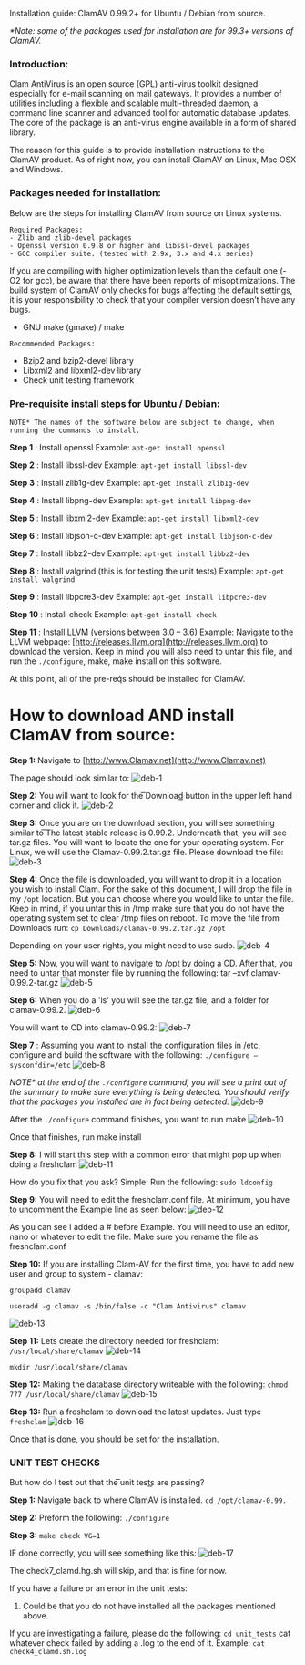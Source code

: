 Installation guide: ClamAV 0.99.2+ for Ubuntu / Debian from source.

_*Note: some of the packages used for installation are for 99.3+ versions of ClamAV._

### Introduction:

Clam AntiVirus is an open source (GPL) anti-virus toolkit designed especially
for e-mail scanning on mail gateways. It provides a number of utilities including
a flexible and scalable multi-threaded daemon, a command line scanner and advanced
tool for automatic database updates. The core of the package is an anti-virus engine
available in a form of shared library.

The reason for this guide is to provide installation instructions to the ClamAV product.
As of right now, you can install ClamAV on Linux, Mac OSX and Windows.

### Packages needed for installation:

Below are the steps for installing ClamAV from source on Linux systems.

```
Required Packages:
- Zlib and zlib-devel packages
- Openssl version 0.9.8 or higher and libssl-devel packages
- GCC compiler suite. (tested with 2.9x, 3.x and 4.x series)
```

If you are compiling with higher optimization levels than the default one (-O2
for gcc), be aware that there have been reports of misoptimizations. The
build system of ClamAV only checks for bugs affecting the default settings,
it is your responsibility to check that your compiler version doesn’t have any
bugs.

- GNU make (gmake) / make

```
Recommended Packages:
```

- Bzip2 and bzip2-devel library
- Libxml2 and libxml2-dev library
- Check unit testing framework

### Pre-requisite install steps for Ubuntu / Debian:

```
NOTE* The names of the software below are subject to change, when running the commands to install.
```

**Step 1** : Install openssl
Example: `apt-get install openssl`

**Step 2** : Install libssl-dev
Example: `apt-get install libssl-dev`

**Step 3** : Install zlib1g-dev
Example: `apt-get install zlib1g-dev`

**Step 4** : Install libpng-dev
Example: `apt-get install libpng-dev`

**Step 5** : Install libxml2-dev
Example: `apt-get install libxml2-dev`

**Step 6** : Install libjson-c-dev
Example: `apt-get install libjson-c-dev`

**Step 7** : Install libbz2-dev
Example: `apt-get install libbz2-dev`

**Step 8** : Install valgrind (this is for testing the unit tests)
Example: `apt-get install valgrind`

**Step 9** : Install libpcre3-dev
Example: `apt-get install libpcre3-dev`

**Step 10** : Install check
Example: `apt-get install check`

**Step 11** : Install LLVM (versions between 3.0 – 3.6)
Example: Navigate to the LLVM webpage:
[http://releases.llvm.org](http://releases.llvm.org) to download the version. Keep in mind you will also need to
untar this file, and run the `./configure`, make, make install on this software.

At this point, all of the pre-req͛s should be installed for ClamAV.

# How to download AND install ClamAV from source:

**Step 1:**
Navigate to [http://www.Clamav.net](http://www.Clamav.net)

The page should look similar to:
![deb-1](https://github.com/Cisco-Talos/clamav-faq/blob/master/manual/pictures_4_markdown/deb/deb-1.jpg)

**Step 2:**
You will want to look for the ͞Download͟ button in the upper left hand corner and click it.
![deb-2](https://github.com/Cisco-Talos/clamav-faq/blob/master/manual/pictures_4_markdown/deb/deb-2.jpg)

**Step 3:**
Once you are on the download section, you will see something similar to ͞The latest stable
release is 0.99.2. Underneath that, you will see tar.gz files. You will want to locate the one for
your operating system. For Linux, we will use the Clamav-0.99.2.tar.gz file.
Please download the file:
![deb-3](https://github.com/Cisco-Talos/clamav-faq/blob/master/manual/pictures_4_markdown/deb/deb-3.jpg)

**Step 4:**
Once the file is downloaded, you will want to drop it in a location you wish to install Clam. For
the sake of this document, I will drop the file in my `/opt` location. But you can choose where
you would like to untar the file. Keep in mind, if you untar this in /tmp make sure that you do
not have the operating system set to clear /tmp files on reboot.
To move the file from Downloads run:
`cp Downloads/clamav-0.99.2.tar.gz /opt`

Depending on your user rights, you might need to use sudo.
![deb-4](https://github.com/Cisco-Talos/clamav-faq/blob/master/manual/pictures_4_markdown/deb/deb-4.jpg)

**Step 5:**
Now, you will want to navigate to /opt by doing a CD. After that, you need to untar that
monster file by running the following: tar –xvf clamav-0.99.2-tar.gz
![deb-5](https://github.com/Cisco-Talos/clamav-faq/blob/master/manual/pictures_4_markdown/deb/deb-5.jpg)

**Step 6:**
When you do a 'ls' you will see the tar.gz file, and a folder for clamav-0.99.2.
![deb-6](https://github.com/Cisco-Talos/clamav-faq/blob/master/manual/pictures_4_markdown/deb/deb-6.jpg)

You will want to CD into clamav-0.99.2:
![deb-7](https://github.com/Cisco-Talos/clamav-faq/blob/master/manual/pictures_4_markdown/deb/deb-7.jpg)

**Step 7** :
Assuming you want to install the configuration files in /etc, configure and build the software
with the following:
`./configure –sysconfdir=/etc`
![deb-8](https://github.com/Cisco-Talos/clamav-faq/blob/master/manual/pictures_4_markdown/deb/deb-8.jpg)

_NOTE* at the end of the `./configure` command, you will see a print out of the summary to make sure everything is
being detected. You should verify that the packages you installed are in fact being detected:_
![deb-9](https://github.com/Cisco-Talos/clamav-faq/blob/master/manual/pictures_4_markdown/deb/deb-9.jpg)

After the `./configure` command finishes, you want to run make
![deb-10](https://github.com/Cisco-Talos/clamav-faq/blob/master/manual/pictures_4_markdown/deb/deb-10.jpg)

Once that finishes, run make install

**Step 8:**
I will start this step with a common error that might pop up when doing a freshclam
![deb-11](https://github.com/Cisco-Talos/clamav-faq/blob/master/manual/pictures_4_markdown/deb/deb-11.jpg)

How do you fix that you ask? Simple:
Run the following:
`sudo ldconfig`

**Step 9:**
You will need to edit the freshclam.conf file. At minimum, you have to uncomment the Example
line as seen below:
![deb-12](https://github.com/Cisco-Talos/clamav-faq/blob/master/manual/pictures_4_markdown/deb/deb-12.jpg)

As you can see I added a # before Example.
You will need to use an editor, nano or whatever to edit the file. Make sure you rename the file
as freshclam.conf


**Step 10:**
If you are installing Clam-AV for the first time, you have to add new user and group to
system - clamav:

```
groupadd clamav
```

```
useradd -g clamav -s /bin/false -c "Clam Antivirus" clamav
```

![deb-13](https://github.com/Cisco-Talos/clamav-faq/blob/master/manual/pictures_4_markdown/deb/deb-13.jpg)

**Step 11:**
Lets create the directory needed for freshclam:
`/usr/local/share/clamav`
![deb-14](https://github.com/Cisco-Talos/clamav-faq/blob/master/manual/pictures_4_markdown/deb/deb-14.jpg)

`mkdir /usr/local/share/clamav`

**Step 12:**
Making the database directory writeable with the following:
`chmod 777 /usr/local/share/clamav`
![deb-15](https://github.com/Cisco-Talos/clamav-faq/blob/master/manual/pictures_4_markdown/deb/deb-15.jpg)

**Step 13:**
Run a freshclam to download the latest updates.
Just type `freshclam`
![deb-16](https://github.com/Cisco-Talos/clamav-faq/blob/master/manual/pictures_4_markdown/deb/deb-16.jpg)

Once that is done, you should be set for the installation.


### UNIT TEST CHECKS
But how do I test out that the ͞unit tests͟ are passing?

**Step 1:**
Navigate back to where ClamAV is installed. 
`cd /opt/clamav-0.99.`

**Step 2:**
Preform the following:
`./configure`

**Step 3:**
`make check VG=1`

IF done correctly, you will see something like this:
![deb-17](https://github.com/Cisco-Talos/clamav-faq/blob/master/manual/pictures_4_markdown/deb/deb-17.jpg)

The check7_clamd.hg.sh will skip, and that is fine for now.

If you have a failure or an error in the unit tests:
1) Could be that you do not have installed all the packages mentioned above.

If you are investigating a failure, please do the following:
`cd unit_tests`
cat whatever check failed by adding a .log to the end of it.
Example: `cat check4_clamd.sh.log`


